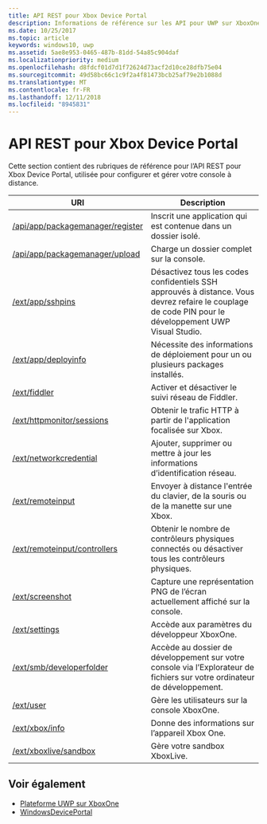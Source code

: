 ```yaml
---
title: API REST pour Xbox Device Portal
description: Informations de référence sur les API pour UWP sur XboxOne.
ms.date: 10/25/2017
ms.topic: article
keywords: windows10, uwp
ms.assetid: 5ae8e953-0465-487b-81dd-54a85c904daf
ms.localizationpriority: medium
ms.openlocfilehash: d8fdcf01d7d1f72624d73acf2d10ce28dfb75e04
ms.sourcegitcommit: 49d58bc66c1c9f2a4f81473bcb25af79e2b1088d
ms.translationtype: MT
ms.contentlocale: fr-FR
ms.lasthandoff: 12/11/2018
ms.locfileid: "8945831"
---
```

# <a name="xbox-device-portal-rest-api"></a>API REST pour Xbox Device Portal

Cette section contient des rubriques de référence pour l’API REST pour Xbox Device Portal, utilisée pour configurer et gérer votre console à distance.

| URI        | Description |
|------------|-------------|
|[/api/app/packagemanager/register](wdp-loose-folder-register-api.md)| Inscrit une application qui est contenue dans un dossier isolé. |
|[/api/app/packagemanager/upload](wdp-folder-upload.md)| Charge un dossier complet sur la console. |
|[/ext/app/sshpins](uwp-sshpins-api.md)| Désactivez tous les codes confidentiels SSH approuvés à distance. Vous devrez refaire le couplage de code PIN pour le développement UWP Visual Studio. |
|[/ext/app/deployinfo](uwp-deployinfo-api.md)| Nécessite des informations de déploiement pour un ou plusieurs packages installés. |
|[/ext/fiddler](wdp-fiddler-api.md)| Activer et désactiver le suivi réseau de Fiddler. |
|[/ext/httpmonitor/sessions](wdp-httpMonitor-api.md)| Obtenir le trafic HTTP à partir de l'application focalisée sur Xbox. |
|[/ext/networkcredential](uwp-networkcredentials-api.md)| Ajouter, supprimer ou mettre à jour les informations d’identification réseau. |
|[/ext/remoteinput](uwp-remoteinput-api.md)| Envoyer à distance l'entrée du clavier, de la souris ou de la manette sur une Xbox. |
|[/ext/remoteinput/controllers](uwp-remoteinput-controllers-api.md)| Obtenir le nombre de contrôleurs physiques connectés ou désactiver tous les contrôleurs physiques. |
|[/ext/screenshot](wdp-media-capture-api.md)| Capture une représentation PNG de l’écran actuellement affiché sur la console. |
|[/ext/settings](wdp-xboxsettings-api.md)| Accède aux paramètres du développeur XboxOne. |
|[/ext/smb/developerfolder](wdp-smb-api.md)| Accède au dossier de développement sur votre console via l’Explorateur de fichiers sur votre ordinateur de développement. |
|[/ext/user](wdp-user-management.md)| Gère les utilisateurs sur la console XboxOne. |
|[/ext/xbox/info](wdp-xboxinfo-api.md)| Donne des informations sur l’appareil Xbox One. |
|[/ext/xboxlive/sandbox](wdp-sandbox-api.md)| Gère votre sandbox XboxLive. |

## <a name="see-also"></a>Voir également

- [Plateforme UWP sur XboxOne](index.md)
- [WindowsDevicePortal](../debug-test-perf/device-portal.md)